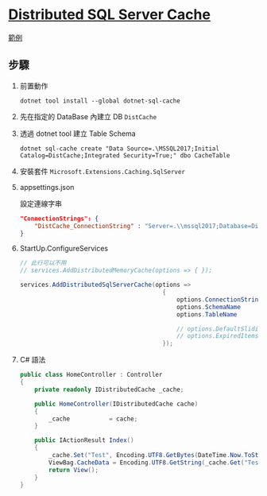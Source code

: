 # [Distributed SQL Server Cache](https://docs.microsoft.com/zh-tw/aspnet/core/performance/caching/distributed#distributed-sql-server-cache)

[範例](https://github.com/ragnakuei/AspNetCoreDistributedSqlServerCacheAndSession)

## 步驟

1. 前置動作

    ```
    dotnet tool install --global dotnet-sql-cache
    ```

1. 先在指定的 DataBase 內建立 DB `DistCache`

1. 透過 dotnet tool 建立 Table Schema

    ```
    dotnet sql-cache create "Data Source=.\MSSQL2017;Initial Catalog=DistCache;Integrated Security=True;" dbo CacheTable
    ```

1. 安裝套件 `Microsoft.Extensions.Caching.SqlServer`
1. appsettings.json

    設定連線字串

    ```json
    "ConnectionStrings": {
        "DistCache_ConnectionString" : "Server=.\\mssql2017;Database=DistCache;Trusted_Connection=True;MultipleActiveResultSets=true"
    }
    ```

1. StartUp.ConfigureServices

    ```csharp
    // 此行可以不用
    // services.AddDistributedMemoryCache(options => { });

    services.AddDistributedSqlServerCache(options =>
                                            {
                                                options.ConnectionString = Configuration.GetConnectionString("DistCache_ConnectionString");
                                                options.SchemaName       = "dbo";
                                                options.TableName        = "CacheTable";

                                                // options.DefaultSlidingExpiration  // 預設二十分鐘
                                                // options.ExpiredItemsDeletionInterval // 預設三十分鐘後會刪除
                                            });
    ```

1. C# 語法

    ```csharp
    public class HomeController : Controller
    {
        private readonly IDistributedCache _cache;

        public HomeController(IDistributedCache cache)
        {
            _cache           = cache;
        }

        public IActionResult Index()
        {
            _cache.Set("Test", Encoding.UTF8.GetBytes(DateTime.Now.ToString()));
            ViewBag.CacheData = Encoding.UTF8.GetString(_cache.Get("Test"));
            return View();
        }
    }
    ```
